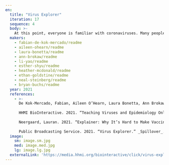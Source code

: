 ```yaml
---
en:
  title: "Virus Explorer"
  iteration: 17
  sequence: 4
  body: >-
    At this point, everyone is familiar with coronaviruses. Many people also know about influenza (aka “the flu”), rabies, HIV, Zika, and Ebola. All of these are viruses: microscopic invaders that hijack the cellular machinery of living organisms. But what do these viruses have in common? And how are they different? Created by members of the Howard Hughes Medical Institute and kapow, inc., the _Virus Explorer_ is a tool for learning more about these fascinating but harmful bugs. You can explore the similarities and differences among a variety of viruses by sorting them based on structure, genome type, host type, transmission mechanism, and vaccine availability. Each virus can also be further examined to investigate its size, structure (shown with both interactive 3D models and cross-section diagrams), replication cycle, and more.
  makers:
    - fabian-de-kok-mercado/readme
    - aileen-ohearn/readme
    - laura-bonetta/readme
    - ann-brokaw/readme
    - li-yao/readme
    - esther-shyu/readme
    - heather-mcdonald/readme
    - ethan-goldstine/readme
    - neal-steinberg/readme
    - bryan-buchs/readme
  year: 2021
  references:
    - >-
      De Kok-Mercado, Fabian, Aileen O’Hearn, Laura Bonetta, Ann Brokaw, Li Yao, Esther Shyu, Heather McDonald, Ethan Goldstine, Neal Steiberg, and Bryan Buchs. 2021. _Virus Explorer_. In “17th Iteration (2021): Macroscopes for Placing Data in Space.” _Places & Spaces: Mapping Science_, edited by Katy Börner, Lisel Record, and Todd Theriault. http://scimaps.org.
 
      HHMI BioInteractive. 2021. “Teaching Viruses and Epidemiology Online.” https://www.biointeractive.org/planning-tools/resource-playlists/teaching-viruses-and-epidemiology-online. 
 
      Neergaard, Lauran. 2021. “Explainer: Why It’s Hard to Make Vaccines and Boost Supplies.” _AP News_, January 28. https://apnews.com/article/why-its-hard-to-make-vaccines-explained-9173d65f7da50eee432d43d36769c516. 
 
      Public Broadcasting Service. 2021. “Virus Explorer.” _Spillover_. https://www.pbs.org/spillover-zika-ebola-beyond/about-viruses/virus-explorer/credits.     
  image:
    sm: image.sm.jpg
    med: image.med.jpg
    lg: image.lg.jpg
  externalLink: 'https://media.hhmi.org/biointeractive/click/virus-explorer/'
---
```

